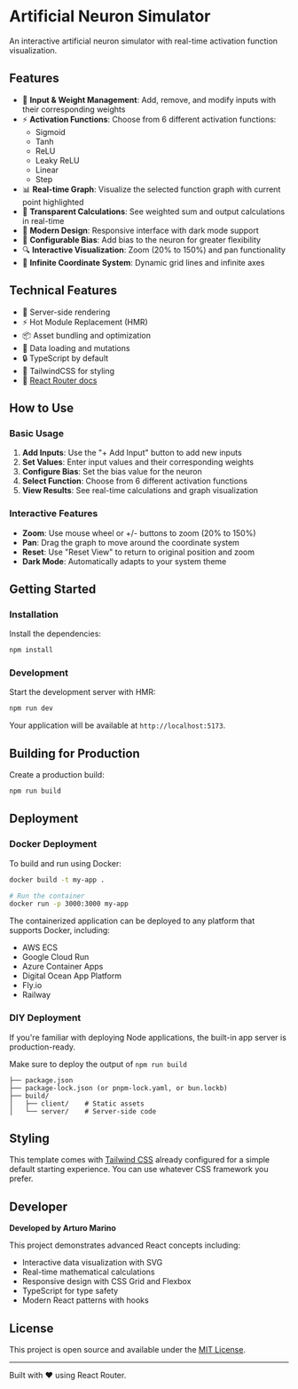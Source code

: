 # Artificial Neuron Simulator

An interactive artificial neuron simulator with real-time activation function visualization.

## Features

- 🧠 **Input & Weight Management**: Add, remove, and modify inputs with their corresponding weights
- ⚡ **Activation Functions**: Choose from 6 different activation functions:
  - Sigmoid
  - Tanh
  - ReLU
  - Leaky ReLU
  - Linear
  - Step
- 📊 **Real-time Graph**: Visualize the selected function graph with current point highlighted
- 🎯 **Transparent Calculations**: See weighted sum and output calculations in real-time
- 🎨 **Modern Design**: Responsive interface with dark mode support
- 🔧 **Configurable Bias**: Add bias to the neuron for greater flexibility
- 🔍 **Interactive Visualization**: Zoom (20% to 150%) and pan functionality
- 📐 **Infinite Coordinate System**: Dynamic grid lines and infinite axes

## Technical Features

- 🚀 Server-side rendering
- ⚡️ Hot Module Replacement (HMR)
- 📦 Asset bundling and optimization
- 🔄 Data loading and mutations
- 🔒 TypeScript by default
- 🎉 TailwindCSS for styling
- 📖 [React Router docs](https://reactrouter.com/)

## How to Use

### Basic Usage
1. **Add Inputs**: Use the "+ Add Input" button to add new inputs
2. **Set Values**: Enter input values and their corresponding weights
3. **Configure Bias**: Set the bias value for the neuron
4. **Select Function**: Choose from 6 different activation functions
5. **View Results**: See real-time calculations and graph visualization

### Interactive Features
- **Zoom**: Use mouse wheel or +/- buttons to zoom (20% to 150%)
- **Pan**: Drag the graph to move around the coordinate system
- **Reset**: Use "Reset View" to return to original position and zoom
- **Dark Mode**: Automatically adapts to your system theme

## Getting Started

### Installation

Install the dependencies:

```bash
npm install
```

### Development

Start the development server with HMR:

```bash
npm run dev
```

Your application will be available at `http://localhost:5173`.

## Building for Production

Create a production build:

```bash
npm run build
```

## Deployment

### Docker Deployment

To build and run using Docker:

```bash
docker build -t my-app .

# Run the container
docker run -p 3000:3000 my-app
```

The containerized application can be deployed to any platform that supports Docker, including:

- AWS ECS
- Google Cloud Run
- Azure Container Apps
- Digital Ocean App Platform
- Fly.io
- Railway

### DIY Deployment

If you're familiar with deploying Node applications, the built-in app server is production-ready.

Make sure to deploy the output of `npm run build`

```
├── package.json
├── package-lock.json (or pnpm-lock.yaml, or bun.lockb)
├── build/
│   ├── client/    # Static assets
│   └── server/    # Server-side code
```

## Styling

This template comes with [Tailwind CSS](https://tailwindcss.com/) already configured for a simple default starting experience. You can use whatever CSS framework you prefer.

## Developer

**Developed by Arturo Marino**

This project demonstrates advanced React concepts including:
- Interactive data visualization with SVG
- Real-time mathematical calculations
- Responsive design with CSS Grid and Flexbox
- TypeScript for type safety
- Modern React patterns with hooks

## License

This project is open source and available under the [MIT License](LICENSE).

---

Built with ❤️ using React Router.
